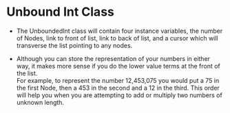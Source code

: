 # Unbound Int Class

* The UnboundedInt class will contain four instance variables, the number of Nodes, 
link to front of list, link to back of list, and a cursor which will transverse the list pointing to any nodes.  

* Although you can store the representation of your numbers in either way, 
it makes more sense if you do the lower value terms at the front of the list.   
For example, to represent the number 12,453,075 you would put a 75 in the first Node, then a 
453 in the second and a 12 in the third.  This order will help you when you are attempting to add or 
multiply two numbers of unknown length.
